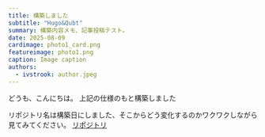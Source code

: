 ```yaml
---
title: 構築しました
subtitle: "Hugo&Qubt"
summary: 構築内容メモ、記事投稿テスト。
date: 2025-08-09
cardimage: photo1_card.png
featureimage: photo1.png
caption: Image caption
authors:
  - ivstrook: author.jpeg
---
```

どうも、こんにちは。
上記の仕様のもと構築しました

リポジトリ名は構築日にしました、そこからどう変化するのかワクワクしながら見てみてください。
[リポジトリ](https://github.com/ivstrook/ivs20250809)